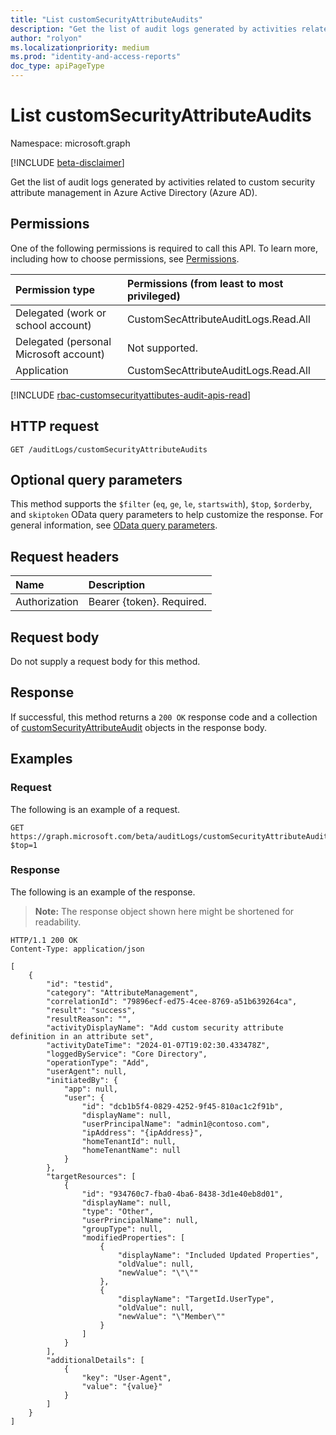 ```yaml
---
title: "List customSecurityAttributeAudits"
description: "Get the list of audit logs generated by activities related to custom security attribute management in Azure Active Directory (Azure AD)."
author: "rolyon"
ms.localizationpriority: medium
ms.prod: "identity-and-access-reports"
doc_type: apiPageType
---
```


# List customSecurityAttributeAudits
Namespace: microsoft.graph

[!INCLUDE [beta-disclaimer](../../includes/beta-disclaimer.md)]

Get the list of audit logs generated by activities related to custom security attribute management in Azure Active Directory (Azure AD).

## Permissions

One of the following permissions is required to call this API. To learn more, including how to choose permissions, see [Permissions](/graph/permissions-reference).

|Permission type|Permissions (from least to most privileged)|
|:---|:---|
|Delegated (work or school account)|CustomSecAttributeAuditLogs.Read.All|
|Delegated (personal Microsoft account)|Not supported.|
|Application|CustomSecAttributeAuditLogs.Read.All|

[!INCLUDE [rbac-customsecurityattibutes-audit-apis-read](../includes/rbac-for-apis/rbac-customsecurityattibutes-audit-apis-read.md)]

## HTTP request

<!-- {
  "blockType": "ignored"
}
-->
``` http
GET /auditLogs/customSecurityAttributeAudits
```

## Optional query parameters

This method supports the `$filter` (`eq`, `ge`, `le`, `startswith`), `$top`, `$orderby`, and `skiptoken` OData query parameters to help customize the response. For general information, see [OData query parameters](/graph/query-parameters).

## Request headers

|Name|Description|
|:---|:---|
|Authorization|Bearer {token}. Required.|

## Request body

Do not supply a request body for this method.

## Response

If successful, this method returns a `200 OK` response code and a collection of [customSecurityAttributeAudit](../resources/customsecurityattributeaudit.md) objects in the response body.

## Examples

### Request

The following is an example of a request.

<!-- {
  "blockType": "request",
  "name": "list_customsecurityattributeaudit"
}
-->
``` http
GET https://graph.microsoft.com/beta/auditLogs/customSecurityAttributeAudits?$top=1
```

### Response

The following is an example of the response.

>**Note:** The response object shown here might be shortened for readability.

<!-- {
  "blockType": "response",
  "truncated": true,
  "@odata.type": "Collection(microsoft.graph.customSecurityAttributeAudit)"
}
-->
``` http
HTTP/1.1 200 OK
Content-Type: application/json

[
    {
        "id": "testid",
        "category": "AttributeManagement",
        "correlationId": "79896ecf-ed75-4cee-8769-a51b639264ca",
        "result": "success",
        "resultReason": "",
        "activityDisplayName": "Add custom security attribute definition in an attribute set",
        "activityDateTime": "2024-01-07T19:02:30.433478Z",
        "loggedByService": "Core Directory",
        "operationType": "Add",
        "userAgent": null,
        "initiatedBy": {
            "app": null,
            "user": {
                "id": "dcb1b5f4-0829-4252-9f45-810ac1c2f91b",
                "displayName": null,
                "userPrincipalName": "admin1@contoso.com",
                "ipAddress": "{ipAddress}",
                "homeTenantId": null,
                "homeTenantName": null
            }
        },
        "targetResources": [
            {
                "id": "934760c7-fba0-4ba6-8438-3d1e40eb8d01",
                "displayName": null,
                "type": "Other",
                "userPrincipalName": null,
                "groupType": null,
                "modifiedProperties": [
                    {
                        "displayName": "Included Updated Properties",
                        "oldValue": null,
                        "newValue": "\"\""
                    },
                    {
                        "displayName": "TargetId.UserType",
                        "oldValue": null,
                        "newValue": "\"Member\""
                    }
                ]
            }
        ],
        "additionalDetails": [
            {
                "key": "User-Agent",
                "value": "{value}"
            }
        ]
    }
]
```

